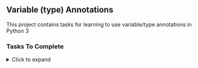 ## Variable (type) Annotations
This project contains tasks for learning to use variable/type annotations in Python 3
### Tasks To Complete
<details>
  <summary>Click to expand</summary>
  
  1. -> Item 1
  2. -> Item 2
  3. -> Item 3
</details>


